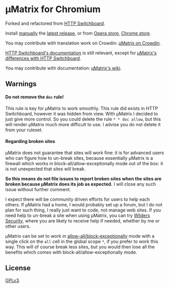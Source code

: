 # µMatrix for Chromium

Forked and refactored from [HTTP Switchboard](https://github.com/gorhill/httpswitchboard).

Install [manually](https://github.com/gorhill/uMatrix/blob/master/doc/INSTALL.md) the [latest release](https://github.com/gorhill/uMatrix/releases), or from [Opera store](https://addons.opera.com/en-gb/extensions/details/umatrix/), [Chrome store](https://chrome.google.com/webstore/detail/µmatrix/ogfcmafjalglgifnmanfmnieipoejdcf).

You may contribute with translation work on Crowdin: [µMatrix on Crowdin](https://crowdin.com/project/umatrix).

[HTTP Switchboard's documentation](https://github.com/gorhill/httpswitchboard/wiki) is still relevant, except for [µMatrix's differences with HTTP Switchboard](https://github.com/gorhill/uMatrix/wiki/Changes-from-HTTP-Switchboard).

You may contribute with documentation: [µMatrix's wiki](https://github.com/gorhill/uMatrix/wiki).

## Warnings

#### Do not remove the `doc` rule!

This rule is key for µMatrix to work smoothly. This rule did exists in HTTP Switchboard, however it was hidden from view. With µMatrix I decided to just give more control. So you could delete the rule `* * doc allow`, but this will render µMatrix much more difficult to use. I advise you do not delete it from your ruleset.

#### Regarding broken sites

µMatrix does not guarantee that sites will work fine: it is for advanced users who can figure how to un-break sites, because essentially µMatrix is a firewall which works in block-all/allow-exceptionally mode out of the box: it is not unexpected that sites will break.

**So this means do not file issues to report broken sites when the sites are broken because µMatrix does its job as expected.** I will close any such issue without further comment.

I expect there will be community driven efforts for users to help each others. If µMatrix had a home, I would probably set up a forum, but I do not plan for such thing, I really just want to code, not manage web sites. If you need help to un-break a site when using µMatrix, you can try [Wilders Security](http://www.wilderssecurity.com/threads/umatrix-the-http-switchboard-successor.369601/), where you are likely to receive help if needed, whether by me or other users.

µMatrix can be set to work in [allow-all/block-exceptionally](https://github.com/gorhill/httpswitchboard/wiki/How-to-use-HTTP-Switchboard:-Two-opposing-views#the-allow-allblock-exceptionally-approach) mode with a single click on the `all` cell in the global scope `*`, if you prefer to work this way. This will of course break less sites, but you would then lose all the benefits which comes with block-all/allow-exceptionally mode.


## License

<a href="https://github.com/gorhill/umatrix/blob/master/LICENSE.txt">GPLv3</a>.
